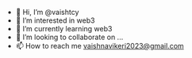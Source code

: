 - 👋 Hi, I’m @vaishtcy
- 👀 I’m interested in web3
- 🌱 I’m currently learning web3
- 💞️ I’m looking to collaborate on ...
- 📫 How to reach me vaishnavikeri2023@gmail.com


